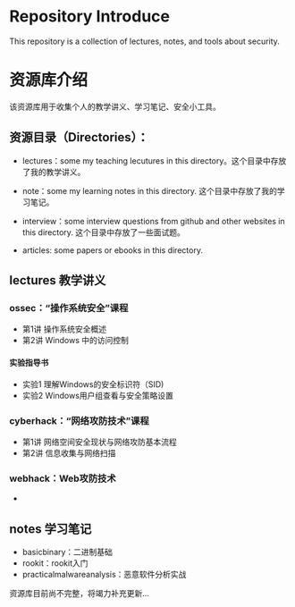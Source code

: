 # Repository Introduce 
This repository is a collection of lectures, notes, and tools about security.
# 资源库介绍
该资源库用于收集个人的教学讲义、学习笔记、安全小工具。

## 资源目录（Directories）：

- lectures：some my teaching lecutures in this directory。这个目录中存放了我的教学讲义。

- note：some my learning notes in this directory. 这个目录中存放了我的学习笔记。

- interview：some interview questions from github and other websites in this directory. 这个目录中存放了一些面试题。

- articles: some papers or ebooks in this directory.

## lectures 教学讲义

### ossec：“操作系统安全”课程
- 第1讲 操作系统安全概述
- 第2讲 Windows 中的访问控制

#### 实验指导书
- 实验1 理解Windows的安全标识符（SID)
- 实验2 Windows用户组查看与安全策略设置

### cyberhack：“网络攻防技术”课程
- 第1讲 网络空间安全现状与网络攻防基本流程
- 第2讲 信息收集与网络扫描

### webhack：Web攻防技术
- 

## notes 学习笔记

- basicbinary：二进制基础
- rookit：rookit入门
- practicalmalwareanalysis：恶意软件分析实战

资源库目前尚不完整，将竭力补充更新...
